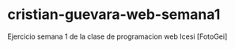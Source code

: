 # cristian-guevara-web-semana1
Ejercicio semana 1 de la clase de programacion web Icesi
[FotoGei] 

